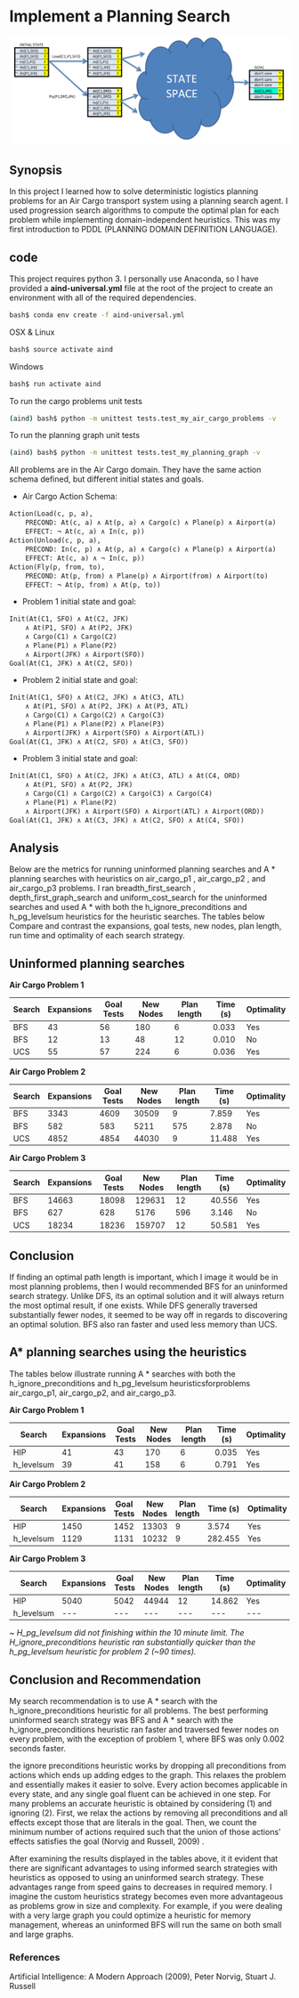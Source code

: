 
# Implement a Planning Search

![state space](images/statespace.png)

## Synopsis

In this project I learned how to solve deterministic logistics planning problems for an Air Cargo transport system using a planning search agent. I used progression search algorithms to compute the optimal plan for each problem while implementing domain-independent heuristics.  This was my first introduction to PDDL (PLANNING DOMAIN DEFINITION LANGUAGE).

## code

This project requires python 3.  I personally use Anaconda, so I have provided a **aind-universal.yml** file at the root of the project to create an environment with all of the required dependencies.

```bash
bash$ conda env create -f aind-universal.yml
```
OSX & Linux
```bash
bash$ source activate aind
```
Windows
```bash
bash$ run activate aind
```
To run the cargo problems unit tests
```bash
(aind) bash$ python -m unittest tests.test_my_air_cargo_problems -v
```
To run the planning graph unit tests
```bash
(aind) bash$ python -m unittest tests.test_my_planning_graph -v
```


All problems are in the Air Cargo domain.  They have the same action schema defined, but different initial states and goals.

- Air Cargo Action Schema:
```
Action(Load(c, p, a),
    PRECOND: At(c, a) ∧ At(p, a) ∧ Cargo(c) ∧ Plane(p) ∧ Airport(a)
    EFFECT: ¬ At(c, a) ∧ In(c, p))
Action(Unload(c, p, a),
    PRECOND: In(c, p) ∧ At(p, a) ∧ Cargo(c) ∧ Plane(p) ∧ Airport(a)
    EFFECT: At(c, a) ∧ ¬ In(c, p))
Action(Fly(p, from, to),
    PRECOND: At(p, from) ∧ Plane(p) ∧ Airport(from) ∧ Airport(to)
    EFFECT: ¬ At(p, from) ∧ At(p, to))
```

- Problem 1 initial state and goal:
```
Init(At(C1, SFO) ∧ At(C2, JFK) 
    ∧ At(P1, SFO) ∧ At(P2, JFK) 
    ∧ Cargo(C1) ∧ Cargo(C2) 
    ∧ Plane(P1) ∧ Plane(P2)
    ∧ Airport(JFK) ∧ Airport(SFO))
Goal(At(C1, JFK) ∧ At(C2, SFO))
```
- Problem 2 initial state and goal:
```
Init(At(C1, SFO) ∧ At(C2, JFK) ∧ At(C3, ATL) 
    ∧ At(P1, SFO) ∧ At(P2, JFK) ∧ At(P3, ATL) 
    ∧ Cargo(C1) ∧ Cargo(C2) ∧ Cargo(C3)
    ∧ Plane(P1) ∧ Plane(P2) ∧ Plane(P3)
    ∧ Airport(JFK) ∧ Airport(SFO) ∧ Airport(ATL))
Goal(At(C1, JFK) ∧ At(C2, SFO) ∧ At(C3, SFO))
```
- Problem 3 initial state and goal:
```
Init(At(C1, SFO) ∧ At(C2, JFK) ∧ At(C3, ATL) ∧ At(C4, ORD) 
    ∧ At(P1, SFO) ∧ At(P2, JFK) 
    ∧ Cargo(C1) ∧ Cargo(C2) ∧ Cargo(C3) ∧ Cargo(C4)
    ∧ Plane(P1) ∧ Plane(P2)
    ∧ Airport(JFK) ∧ Airport(SFO) ∧ Airport(ATL) ∧ Airport(ORD))
Goal(At(C1, JFK) ∧ At(C3, JFK) ∧ At(C2, SFO) ∧ At(C4, SFO))
```

## Analysis

Below are the metrics for running  uninformed planning searches and A * planning searches with heuristics on  air_cargo_p1 ,  air_cargo_p2 , and air_cargo_p3  problems. I ran  breadth_first_search ,  depth_first_graph_search  and uniform_cost_search  for the uninformed searches and used A * with both the h_ignore_preconditions  and  h_pg_levelsum  heuristics for the heuristic searches. The tables below Compare and contrast the expansions, goal tests, new nodes, plan length, run time and optimality of each search strategy.

## Uninformed planning searches

**Air Cargo Problem 1**

| Search | Expansions | Goal Tests | New Nodes | Plan length | Time (s) | Optimality |
|--------|------------|------------|-----------|-------------|----------|------------|
| BFS    | 43         | 56         | 180       | 6           | 0.033    | Yes        |
| BFS    | 12         | 13         | 48        | 12          | 0.010    | No         |
| UCS    | 55         | 57         | 224       | 6           | 0.036    | Yes        |

**Air Cargo Problem 2**

| Search | Expansions | Goal Tests | New Nodes | Plan length | Time (s) | Optimality |
|--------|------------|------------|-----------|-------------|----------|------------|
| BFS    | 3343       | 4609       | 30509     | 9           | 7.859    | Yes        |
| BFS    | 582        | 583        | 5211      | 575         | 2.878    | No         |
| UCS    | 4852       | 4854       | 44030     | 9           | 11.488   | Yes        |

**Air Cargo Problem 3**

| Search | Expansions | Goal Tests | New Nodes | Plan length | Time (s) | Optimality |
|--------|------------|------------|-----------|-------------|----------|------------|
| BFS    | 14663      | 18098      | 129631    | 12          | 40.556   | Yes        |
| BFS    | 627        | 628        | 5176      | 596         | 3.146    | No         |
| UCS    | 18234      | 18236      | 159707    | 12          | 50.581   | Yes        |

## Conclusion
If finding an optimal path length is important, which I image it would be in most planning problems, then I would recommended BFS for an uninformed search strategy. Unlike DFS, its an optimal solution and it will always return the most optimal result, if one exists. While DFS generally traversed substantially fewer nodes, it seemed to be way off in regards to discovering an optimal solution. BFS also ran faster and used less memory than UCS.

## A* planning searches using the heuristics

The tables below illustrate running A * searches with both the h_ignore_preconditions and h_pg_levelsum heuristicsforproblems air_cargo_p1, air_cargo_p2, and air_cargo_p3.

**Air Cargo Problem 1**

| Search     | Expansions | Goal Tests | New Nodes | Plan length | Time (s) | Optimality |
|------------|------------|------------|-----------|-------------|----------|------------|
| HIP        | 41         | 43         | 170       | 6           | 0.035    | Yes        |
| h_levelsum | 39         | 41         | 158       | 6           | 0.791    | Yes        |

**Air Cargo Problem 2**

| Search     | Expansions | Goal Tests | New Nodes | Plan length | Time (s) | Optimality |
|------------|------------|------------|-----------|-------------|----------|------------|
| HIP        | 1450       | 1452       | 13303     | 9           | 3.574    | Yes        |
| h_levelsum | 1129       | 1131       | 10232     | 9           | 282.455  | Yes        |

**Air Cargo Problem 3**

| Search     | Expansions | Goal Tests | New Nodes | Plan length | Time (s) | Optimality |
|------------|------------|------------|-----------|-------------|----------|------------|
| HIP        | 5040       | 5042       | 44944     | 12          | 14.862   | Yes        |
| h_levelsum | ---        | ---        | ---       | ---         | ---      | ---        

*~ H_pg_levelsum did not finishing within the 10 minute limit.*
*The H_ignore_preconditions heuristic ran substantially quicker than the h_pg_levelsum heuristic for problem 2 (~90 times).*

## Conclusion and Recommendation
My search recommendation is to use A * search with the  h_ignore_preconditions  heuristic for all problems. The best performing uninformed search strategy was BFS and A * search with the h_ignore_preconditions  heuristic ran faster and traversed fewer nodes on every problem, with the exception of problem 1, where BFS was only 0.002 seconds faster.

the   ignore preconditions heuristic  works by dropping all preconditions from actions which ends up adding edges to the graph. This relaxes the problem and essentially makes it easier to solve. Every action becomes applicable in every state, and any single goal fluent can be achieved in one step. For many problems an accurate heuristic is obtained by considering (1) and ignoring (2). First, we relax the actions by removing all preconditions and all effects except those that are literals in the goal. Then, we count the minimum number of actions required such that the union of those actions’ effects satisfies the goal  (Norvig and Russell, 2009) .

After examining the results displayed in the tables above, it it evident that there are significant advantages to using informed search strategies with heuristics as opposed to using an uninformed search strategy. These advantages range from speed gains to decreases in required memory. I imagine the custom heuristics strategy becomes even more advantageous as problems grow in size and complexity. For example, if you were dealing with a very large graph you could optimize a heuristic for memory management, whereas an uninformed BFS will run the same on both small and large graphs.

### References
Artificial Intelligence: A Modern Approach (2009), Peter Norvig, Stuart J. Russell

